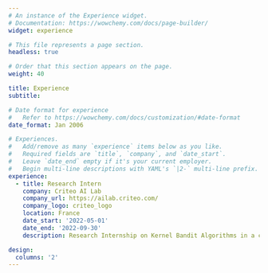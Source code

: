 ```yaml
---
# An instance of the Experience widget.
# Documentation: https://wowchemy.com/docs/page-builder/
widget: experience

# This file represents a page section.
headless: true

# Order that this section appears on the page.
weight: 40

title: Experience
subtitle:

# Date format for experience
#   Refer to https://wowchemy.com/docs/customization/#date-format
date_format: Jan 2006

# Experiences.
#   Add/remove as many `experience` items below as you like.
#   Required fields are `title`, `company`, and `date_start`.
#   Leave `date_end` empty if it's your current employer.
#   Begin multi-line descriptions with YAML's `|2-` multi-line prefix.
experience:
  - title: Research Intern
    company: Criteo AI Lab
    company_url: https://ailab.criteo.com/
    company_logo: criteo_logo
    location: France
    date_start: '2022-05-01'
    date_end: '2022-09-30'
    description: Research Internship on Kernel Bandit Algorithms in a contextual environment.

design:
  columns: '2'
---
```

